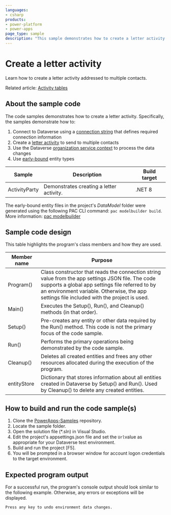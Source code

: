 ```yaml
---
languages:
- csharp
products:
- power-platform
- power-apps
page_type: sample
description: "This sample demonstrates how to create a letter activity."
---
```


# Create a letter activity

Learn how to create a letter activity addressed to multiple contacts.

Related article: [Activity tables](https://learn.microsoft.com/power-apps/developer/data-platform/activity-entities)

## About the sample code

The code samples demonstrates how to create a letter activity. Specifically, the samples demonstrate how to:

1. Connect to Dataverse using a [connection string](https://learn.microsoft.com/power-apps/developer/data-platform/xrm-tooling/use-connection-strings-xrm-tooling-connect) that defines required connection information
1. Create a [letter activity](https://learn.microsoft.com/power-apps/developer/data-platform/reference/entities/letter) to send to multiple contacts
1. Use the Dataverse [organization service context](https://learn.microsoft.com/power-apps/developer/data-platform/org-service/organizationservicecontext) to process the data changes
1. Use [early-bound](https://learn.microsoft.com/power-apps/developer/data-platform/org-service/early-bound-programming#early-bound) entity types

|Sample|Description|Build target|
|---|---|---|
|ActivityParty|Demonstrates creating a letter activity.|.NET 8|

The early-bound entity files in the project's *DataModel* folder were generated using the following PAC CLI command:
`pac modelbuilder build`. More information: [pac modelbuilder](https://learn.microsoft.com/en-us/power-platform/developer/cli/reference/modelbuilder)

## Sample code design

This table highlights the program's class members and how they are used.

|Member name|Purpose|
|--|--|
|Program()|Class constructor that reads the connection string value from the app settings JSON file. The code supports a global app settings file referred to by an environment variable. Otherwise, the app settings file included with the project is used.|
|Main()|Executes the Setup(), Run(), and Cleanup() methods (in that order).|
|Setup()|Pre-creates any entity or other data required by the Run() method. This code is not the primary focus of the code sample.|
|Run()|Performs the primary operations being demonstrated by the code sample.|
|Cleanup()|Deletes all created entities and frees any other resources allocated during the execution of the program.|
|entityStore| Dictionary that stores information about all entities created in Dataverse by Setup() and Run(). Used by Cleanup() to delete any created entities.|

## How to build and run the code sample(s)

1. Clone the [PowerApps-Samples](https://github.com/microsoft/PowerApps-Samples) repository.
1. Locate the sample folder.
1. Open the solution file (*.sln) in Visual Studio.
1. Edit the project's appsettings.json file and set the `Url`value as appropriate for your Dataverse test environment.
1. Build and run the project [F5].
1. You will be prompted in a browser window for account logon credentials to the target environment.

## Expected program output

For a successful run, the program's console output should look similar to the following example.
Otherwise, any errors or exceptions will be displayed.

```console
Press any key to undo environment data changes.
```

